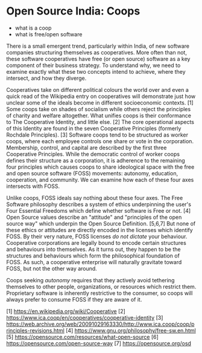 # Open Source India: Coops

- what is a coop
- what is free/open software

There is a small emergent trend, particularly within India, of new software companies structuring themselves as cooperatives. More often than not, these software cooperatives have free (or open source) software as a key component of their business strategy. To understand why, we need to examine exactly what these two concepts intend to achieve, where they intersect, and how they diverge.

Cooperatives take on different political colours the world over and even a quick read of the Wikipedia entry on cooperatives will demonstrate just how unclear some of the ideals become in different socioeconomic contexts. [1] Some coops take on shades of socialism while others reject the principles of charity and welfare altogether. What unifies coops is their conformance to The Cooperative Identity, and little else. [2] The core operational aspects of this Identity are found in the seven Cooperative Principles (formerly Rochdale Principles). [3] Software coops tend to be structured as worker coops, where each employee controls one share or vote in the corporation. Membership, control, and capital are described by the first three Cooperative Principles. While the democratic control of worker coops defines their structure as a corporation, it is adherence to the remaining four principles which causes coops to share ideological space with the free and open source software (FOSS) movements: autonomy, education, cooperation, and community. We can examine how each of these four axes intersects with FOSS.

Unlike coops, FOSS ideals say nothing about these four axes. The Free Software philosophy describes a system of ethics underpinning the user's Four Essential Freedoms which define whether software is Free or not. [4] Open Source values describe an "attitude" and "principles of the open source way" which underpin the Open Source Definition. [5,6,7] But none of these ethics or attitudes are directly encoded in the licenses which identify FOSS. By their very nature, FOSS licenses _do not dictate_ your behaviour. Cooperative corporations are legally bound to encode certain structures and behaviours into themselves. As it turns out, they happen to be the structures and behaviours which form the philosophical foundation of FOSS. As such, a cooperative enterprise will naturally gravitate toward FOSS, but not the other way around.

Coops seeking _autonomy_ requires that they actively avoid tethering themselves to other people, organizations, or resources which restrict them. Proprietary software is inherently restrictive to the consumer, so coops will always prefer to consume FOSS if they are aware of it.



[1] https://en.wikipedia.org/wiki/Cooperative
[2] https://www.ica.coop/en/cooperatives/cooperative-identity
[3] https://web.archive.org/web/20091029163330/http://www.ica.coop/coop/principles-revisions.html
[4] https://www.gnu.org/philosophy/free-sw.en.html
[5] https://opensource.com/resources/what-open-source
[6] https://opensource.com/open-source-way
[7] https://opensource.org/osd
